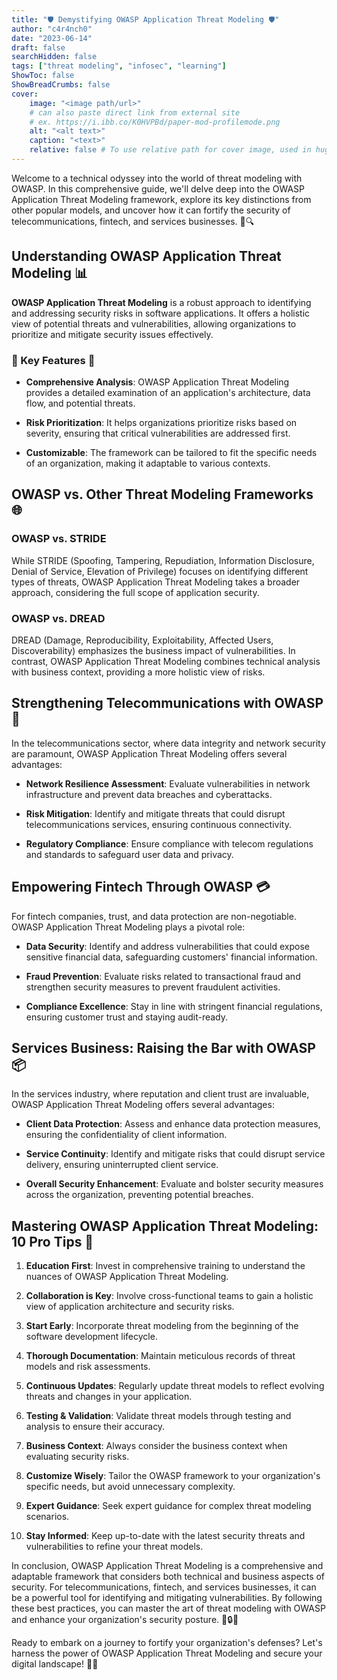 ```yaml
---
title: "🛡️ Demystifying OWASP Application Threat Modeling 🛡️"
author: "c4r4nch0"
date: "2023-06-14"
draft: false
searchHidden: false
tags: ["threat modeling", "infosec", "learning"]
ShowToc: false
ShowBreadCrumbs: false
cover:
    image: "<image path/url>"
    # can also paste direct link from external site
    # ex. https://i.ibb.co/K0HVPBd/paper-mod-profilemode.png
    alt: "<alt text>"
    caption: "<text>"
    relative: false # To use relative path for cover image, used in hugo Page-bundles    
---
```



Welcome to a technical odyssey into the world of threat modeling with OWASP. In this comprehensive guide, we'll delve deep into the OWASP Application Threat Modeling framework, explore its key distinctions from other popular models, and uncover how it can fortify the security of telecommunications, fintech, and services businesses. 🚀🔍

## Understanding OWASP Application Threat Modeling 📊

**OWASP Application Threat Modeling** is a robust approach to identifying and addressing security risks in software applications. It offers a holistic view of potential threats and vulnerabilities, allowing organizations to prioritize and mitigate security issues effectively.

### 🌟 Key Features 🌟

- **Comprehensive Analysis**: OWASP Application Threat Modeling provides a detailed examination of an application's architecture, data flow, and potential threats.

- **Risk Prioritization**: It helps organizations prioritize risks based on severity, ensuring that critical vulnerabilities are addressed first.

- **Customizable**: The framework can be tailored to fit the specific needs of an organization, making it adaptable to various contexts.

## OWASP vs. Other Threat Modeling Frameworks 🌐

### OWASP vs. STRIDE

While STRIDE (Spoofing, Tampering, Repudiation, Information Disclosure, Denial of Service, Elevation of Privilege) focuses on identifying different types of threats, OWASP Application Threat Modeling takes a broader approach, considering the full scope of application security.

### OWASP vs. DREAD

DREAD (Damage, Reproducibility, Exploitability, Affected Users, Discoverability) emphasizes the business impact of vulnerabilities. In contrast, OWASP Application Threat Modeling combines technical analysis with business context, providing a more holistic view of risks.

## Strengthening Telecommunications with OWASP 📡

In the telecommunications sector, where data integrity and network security are paramount, OWASP Application Threat Modeling offers several advantages:

- **Network Resilience Assessment**: Evaluate vulnerabilities in network infrastructure and prevent data breaches and cyberattacks.

- **Risk Mitigation**: Identify and mitigate threats that could disrupt telecommunications services, ensuring continuous connectivity.

- **Regulatory Compliance**: Ensure compliance with telecom regulations and standards to safeguard user data and privacy.

## Empowering Fintech Through OWASP 💳

For fintech companies, trust, and data protection are non-negotiable. OWASP Application Threat Modeling plays a pivotal role:

- **Data Security**: Identify and address vulnerabilities that could expose sensitive financial data, safeguarding customers' financial information.

- **Fraud Prevention**: Evaluate risks related to transactional fraud and strengthen security measures to prevent fraudulent activities.

- **Compliance Excellence**: Stay in line with stringent financial regulations, ensuring customer trust and staying audit-ready.

## Services Business: Raising the Bar with OWASP 📦

In the services industry, where reputation and client trust are invaluable, OWASP Application Threat Modeling offers several advantages:

- **Client Data Protection**: Assess and enhance data protection measures, ensuring the confidentiality of client information.

- **Service Continuity**: Identify and mitigate risks that could disrupt service delivery, ensuring uninterrupted client service.

- **Overall Security Enhancement**: Evaluate and bolster security measures across the organization, preventing potential breaches.

## Mastering OWASP Application Threat Modeling: 10 Pro Tips 🚀

1. **Education First**: Invest in comprehensive training to understand the nuances of OWASP Application Threat Modeling.

2. **Collaboration is Key**: Involve cross-functional teams to gain a holistic view of application architecture and security risks.

3. **Start Early**: Incorporate threat modeling from the beginning of the software development lifecycle.

4. **Thorough Documentation**: Maintain meticulous records of threat models and risk assessments.

5. **Continuous Updates**: Regularly update threat models to reflect evolving threats and changes in your application.

6. **Testing & Validation**: Validate threat models through testing and analysis to ensure their accuracy.

7. **Business Context**: Always consider the business context when evaluating security risks.

8. **Customize Wisely**: Tailor the OWASP framework to your organization's specific needs, but avoid unnecessary complexity.

9. **Expert Guidance**: Seek expert guidance for complex threat modeling scenarios.

10. **Stay Informed**: Keep up-to-date with the latest security threats and vulnerabilities to refine your threat models.

In conclusion, OWASP Application Threat Modeling is a comprehensive and adaptable framework that considers both technical and business aspects of security. For telecommunications, fintech, and services businesses, it can be a powerful tool for identifying and mitigating vulnerabilities. By following these best practices, you can master the art of threat modeling with OWASP and enhance your organization's security posture. 🚀🔒🌟

Ready to embark on a journey to fortify your organization's defenses? Let's harness the power of OWASP Application Threat Modeling and secure your digital landscape! 💼🔐